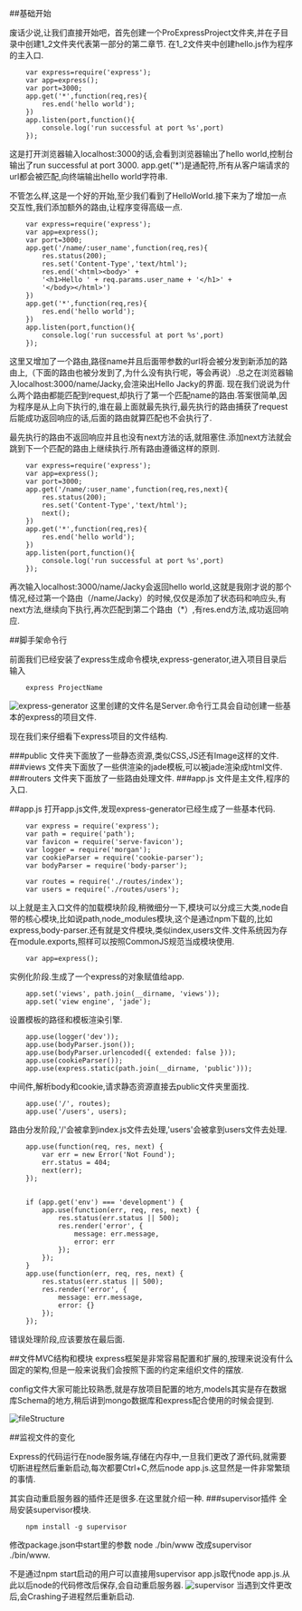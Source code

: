 ##基础开始

废话少说,让我们直接开始吧，首先创建一个ProExpressProject文件夹,并在子目录中创建1_2文件夹代表第一部分的第二章节.
在1_2文件夹中创建hello.js作为程序的主入口.

		var express=require('express');  
		var app=express();  
		var port=3000;  
		app.get('*',function(req,res){
			res.end('hello world');  
		})  
		app.listen(port,function(){
			console.log('run successful at port %s',port)  
		});  

这是打开浏览器输入localhost:3000的话,会看到浏览器输出了hello world,控制台输出了run successful at port 3000.
app.get('*')是通配符,所有从客户端请求的url都会被匹配,向终端输出hello world字符串.

不管怎么样,这是一个好的开始,至少我们看到了HelloWorld.接下来为了增加一点交互性,我们添加额外的路由,让程序变得高级一点.

		var express=require('express');  
		var app=express();  
		var port=3000;  
		app.get('/name/:user_name',function(req,res){
			res.status(200);
			res.set('Content-Type','text/html');
			res.end('<html><body>' +
			'<h1>Hello ' + req.params.user_name + '</h1>' +
			'</body></html>')
		})
		app.get('*',function(req,res){
			res.end('hello world');  
		})  
		app.listen(port,function(){
			console.log('run successful at port %s',port)  
		});  

这里又增加了一个路由,路径name并且后面带参数的url将会被分发到新添加的路由上,（下面的路由也被分发到了,为什么没有执行呢，等会再说）.总之在浏览器输入localhost:3000/name/Jacky,会渲染出Hello Jacky的界面.
现在我们说说为什么两个路由都能匹配到request,却执行了第一个匹配name的路由.答案很简单,因为程序是从上向下执行的,谁在最上面就最先执行,最先执行的路由捕获了request后能成功返回响应的话,后面的路由就算匹配也不会执行了.

最先执行的路由不返回响应并且也没有next方法的话,就阻塞住.添加next方法就会跳到下一个匹配的路由上继续执行.所有路由遵循这样的原则.

		var express=require('express');  
		var app=express();  
		var port=3000;  
		app.get('/name/:user_name',function(req,res,next){
			res.status(200);
			res.set('Content-Type','text/html');
			next();
		})
		app.get('*',function(req,res){
			res.end('hello world');  
		})  
		app.listen(port,function(){
			console.log('run successful at port %s',port)  
		});   

再次输入localhost:3000/name/Jacky会返回hello world,这就是我刚才说的那个情况,经过第一个路由（/name/Jacky）的时候,仅仅是添加了状态码和响应头,有next方法,继续向下执行,再次匹配到第二个路由（*）,有res.end方法,成功返回响应.

##脚手架命令行

前面我们已经安装了express生成命令模块,express-generator,进入项目目录后输入

		express ProjectName  

![express-generator](http://b.hiphotos.baidu.com/image/pic/item/a08b87d6277f9e2fb63f775f1830e924b899f35b.jpg)
这里创建的文件名是Server.命令行工具会自动创建一些基本的express的项目文件.

现在我们来仔细看下express项目的文件结构.

###public
文件夹下面放了一些静态资源,类似CSS,JS还有Image这样的文件.
###views
文件夹下面放了一些供渲染的jade模板,可以被jade渲染成html文件.
###routers
文件夹下面放了一些路由处理文件.
###app.js
文件是主文件,程序的入口.

##app.js
打开app.js文件,发现express-generator已经生成了一些基本代码.

		var express = require('express');
		var path = require('path');
		var favicon = require('serve-favicon');
		var logger = require('morgan');
		var cookieParser = require('cookie-parser');
		var bodyParser = require('body-parser');

		var routes = require('./routes/index');
		var users = require('./routes/users');	

以上就是主入口文件的加载模块阶段,稍微细分一下,模块可以分成三大类,node自带的核心模块,比如说path,node_modules模块,这个是通过npm下载的,比如express,body-parser.还有就是文件模块,类似index,users文件.文件系统因为存在module.exports,照样可以按照CommonJS规范当成模块使用.	

		var app=express();  
实例化阶段.生成了一个express的对象赋值给app.

		app.set('views', path.join(__dirname, 'views'));  
		app.set('view engine', 'jade');  
设置模板的路径和模板渲染引擎.

		app.use(logger('dev'));
		app.use(bodyParser.json());
		app.use(bodyParser.urlencoded({ extended: false }));
		app.use(cookieParser());
		app.use(express.static(path.join(__dirname, 'public')));  

中间件,解析body和cookie,请求静态资源直接去public文件夹里面找.

		app.use('/', routes);
		app.use('/users', users);  

路由分发阶段,'/'会被拿到index.js文件去处理,'users'会被拿到users文件去处理.

		app.use(function(req, res, next) {
			var err = new Error('Not Found');
			err.status = 404;
			next(err);
		});


		if (app.get('env') === 'development') {
			app.use(function(err, req, res, next) {		
				res.status(err.status || 500);
				res.render('error', {
					message: err.message,
					error: err
				});
			});
		}
		app.use(function(err, req, res, next) {
			res.status(err.status || 500);
			res.render('error', {
				message: err.message,
				error: {}
			});
		});


错误处理阶段,应该要放在最后面.


##文件MVC结构和模块
express框架是非常容易配置和扩展的,按理来说没有什么固定的架构,但是一般来说我们会按照下面的约定来组织文件的摆放.

config文件大家可能比较熟悉,就是存放项目配置的地方,models其实是存在数据库Schema的地方,稍后讲到mongo数据库和express配合使用的时候会提到.

![fileStructure](http://d.hiphotos.baidu.com/image/pic/item/a6efce1b9d16fdfabccd86b9b38f8c5495ee7bc7.jpg)

##监视文件的变化

Express的代码运行在node服务端,存储在内存中,一旦我们更改了源代码,就需要切断进程然后重新启动,每次都要Ctrl+C,然后node app.js.这显然是一件非常繁琐的事情.

其实自动重启服务器的插件还是很多.在这里就介绍一种.
###supervisor插件
全局安装supervisor模块.

		npm install -g supervisor  
修改package.json中start里的参数
node ./bin/www 改成supervisor ./bin/www.

不是通过npm start启动的用户可以直接用supervisor app.js取代node app.js.从此以后node的代码修改后保存,会自动重启服务器.
![supervisor](http://c.hiphotos.baidu.com/image/pic/item/38dbb6fd5266d0165b852f7f902bd40734fa35cc.jpg)
当遇到文件更改后,会Crashing子进程然后重新启动.
